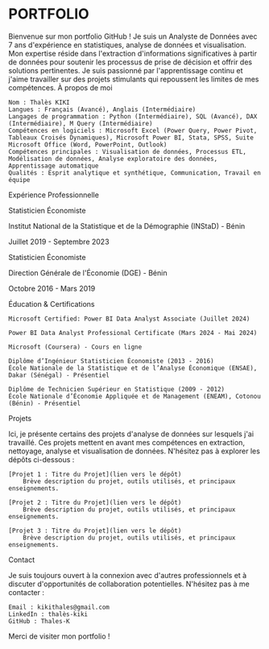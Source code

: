 # PORTFOLIO
Bienvenue sur mon portfolio GitHub ! Je suis un Analyste de Données avec 7 ans d'expérience en statistiques, analyse de données et visualisation. Mon expertise réside dans l'extraction d'informations significatives à partir de données pour soutenir les processus de prise de décision et offrir des solutions pertinentes. Je suis passionné par l'apprentissage continu et j'aime travailler sur des projets stimulants qui repoussent les limites de mes compétences.
À propos de moi

    Nom : Thalès KIKI
    Langues : Français (Avancé), Anglais (Intermédiaire)
    Langages de programmation : Python (Intermédiaire), SQL (Avancé), DAX (Intermédiaire), M Query (Intermédiaire)
    Compétences en logiciels : Microsoft Excel (Power Query, Power Pivot, Tableaux Croisés Dynamiques), Microsoft Power BI, Stata, SPSS, Suite Microsoft Office (Word, PowerPoint, Outlook)
    Compétences principales : Visualisation de données, Processus ETL, Modélisation de données, Analyse exploratoire des données, Apprentissage automatique
    Qualités : Esprit analytique et synthétique, Communication, Travail en équipe

Expérience Professionnelle

Statisticien Économiste 

Institut National de la Statistique et de la Démographie (INStaD) - Bénin

Juillet 2019 - Septembre 2023


Statisticien Économiste 

Direction Générale de l'Économie (DGE) - Bénin

Octobre 2016 - Mars 2019



Éducation & Certifications
    
    Microsoft Certified: Power BI Data Analyst Associate (Juillet 2024) 
    
    Power BI Data Analyst Professional Certificate (Mars 2024 - Mai 2024)
    
    Microsoft (Coursera) - Cours en ligne
    
    Diplôme d’Ingénieur Statisticien Économiste (2013 - 2016)
    École Nationale de la Statistique et de l’Analyse Économique (ENSAE), Dakar (Sénégal) - Présentiel
    
    Diplôme de Technicien Supérieur en Statistique (2009 - 2012)
    École Nationale d’Économie Appliquée et de Management (ENEAM), Cotonou (Bénin) - Présentiel


Projets

Ici, je présente certains des projets d'analyse de données sur lesquels j'ai travaillé. Ces projets mettent en avant mes compétences en extraction, nettoyage, analyse et visualisation de données. N'hésitez pas à explorer les dépôts ci-dessous :

    [Projet 1 : Titre du Projet](lien vers le dépôt)
        Brève description du projet, outils utilisés, et principaux enseignements.

    [Projet 2 : Titre du Projet](lien vers le dépôt)
        Brève description du projet, outils utilisés, et principaux enseignements.

    [Projet 3 : Titre du Projet](lien vers le dépôt)
        Brève description du projet, outils utilisés, et principaux enseignements.

Contact

Je suis toujours ouvert à la connexion avec d'autres professionnels et à discuter d'opportunités de collaboration potentielles. N'hésitez pas à me contacter :

    Email : kikithales@gmail.com
    LinkedIn : thalès-kiki
    GitHub : Thales-K

Merci de visiter mon portfolio !
